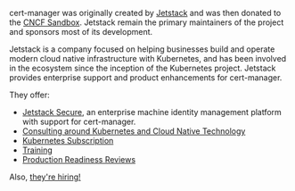 cert-manager was originally created by [Jetstack](https://jetstack.io) and was
then donated to the [CNCF Sandbox](https://www.cncf.io/sandbox-projects/).
Jetstack remain the primary maintainers of the project and sponsors most of its
development.

Jetstack is a company focused on helping businesses build and operate modern
cloud native infrastructure with Kubernetes, and has been involved in the
ecosystem since the inception of the Kubernetes project. Jetstack provides
enterprise support and product enhancements for cert-manager.

They offer:

- [Jetstack Secure](https://www.jetstack.io/jetstack-secure/), an enterprise
  machine identity management platform with support for cert-manager.
- [Consulting around Kubernetes and Cloud Native Technology](https://www.jetstack.io/consulting/)
- [Kubernetes Subscription](https://www.jetstack.io/subscription/)
- [Training](https://www.jetstack.io/training/)
- [Production Readiness Reviews](https://www.jetstack.io/consulting/)

Also, [they're hiring!](https://jetstack.io/careers/)
